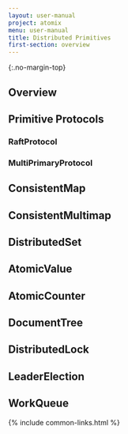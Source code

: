 ```yaml
---
layout: user-manual
project: atomix
menu: user-manual
title: Distributed Primitives
first-section: overview
---
```


{:.no-margin-top}

## Overview

## Primitive Protocols

### RaftProtocol

### MultiPrimaryProtocol

## ConsistentMap

## ConsistentMultimap

## DistributedSet

## AtomicValue

## AtomicCounter

## DocumentTree

## DistributedLock

## LeaderElection

## WorkQueue

{% include common-links.html %}
